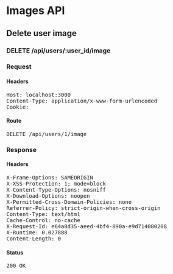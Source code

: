 # Images API

## Delete user image

### DELETE /api/users/:user_id/image
### Request

#### Headers

<pre>Host: localhost:3000
Content-Type: application/x-www-form-urlencoded
Cookie: </pre>

#### Route

<pre>DELETE /api/users/1/image</pre>

### Response

#### Headers

<pre>X-Frame-Options: SAMEORIGIN
X-XSS-Protection: 1; mode=block
X-Content-Type-Options: nosniff
X-Download-Options: noopen
X-Permitted-Cross-Domain-Policies: none
Referrer-Policy: strict-origin-when-cross-origin
Content-Type: text/html
Cache-Control: no-cache
X-Request-Id: e64a8d35-aeed-4bf4-890a-e9d714080208
X-Runtime: 0.027888
Content-Length: 0</pre>

#### Status

<pre>200 OK</pre>

